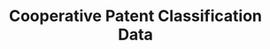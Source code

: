 ---
layout: default
bigquery: https://console.cloud.google.com/bigquery?p=patents-public-data&d=cpc&page=dataset
citation: '“Cooperative Patent Classification” by the EPO and USPTO, for public use. '
contributors: EPO, USPTO
cost: None
description: Cooperative Patent Classification Data contains the scheme and definitions
  of the Cooperative Patent Classification system for classifying patent documents.
  The CPC is the result of a partnership between the EPO and the USPTO in their joint
  effort to develop a common, internationally compatible classification system for
  technical documents, in particular patent publications, which will be used by both
  offices in the patent granting process
documentation: https://www.cooperativepatentclassification.org/cpcSchemeAndDefinitions
last_edit: 04/05/2022, 10:43:13
location: https://www.cooperativepatentclassification.org/index
maintained_by: USPTO, EPO
schema_fields:
- breakdownCode
- limiting_references
- ipcConcordant
- children
- definition
- dateRevised
- limitingReferences
- child_groups
- residualReferences
- symbol
- childGroups
- titlePart
- informativeReferences
- breakdown_code
- applicationReferences
- synonyms
- additional_only
- status
- level
- not_allocatable
- title_part
- glossary
- sizeCache
- titleFull
- residual_references
- ipc_concordant
- title_full
- application_references
- informative_references
- notAllocatable
- date_revised
- parents
shortname: cooperative_patent_classification
tags:
- patents
- science
title: Cooperative Patent Classification Data
uuid: 984374a7-16e9-4b35-9445-458daceb01bf
---